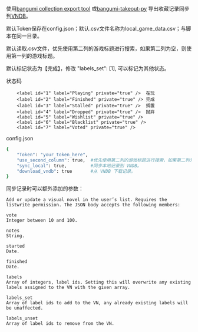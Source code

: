 

使用[bangumi collection export tool](https://greasyfork.org/zh-CN/scripts/408988-bangumi-collection-export-tool/feedback) 或[bangumi-takeout-py](https://github.com/jerrylususu/bangumi-takeout-py) 导出收藏记录同步到[VNDB](https://vndb.org/)。

默认Token保存在config.json；默认.csv文件名称为local_game_data.csv；与脚本在同一目录。

默认读取.csv文件，优先使用第二列的游戏标题进行搜索，如果第二列为空，则使用第一列的游戏标题。

默认标记状态为【完成】，修改 "labels_set": [1], 可以标记为其他状态。

状态码
```
    <label id="1" label="Playing" private="true" />  在玩
    <label id="2" label="Finished" private="true" /> 完成
    <label id="3" label="Stalled" private="true" />  搁置
    <label id="4" label="Dropped" private="true" />  抛弃
    <label id="5" label="Wishlist" private="true" /> 
    <label id="6" label="Blacklist" private="true" />
    <label id="7" label="Voted" private="true" />
```

config.json
```sh
{
    "Token": "your_token_here",  
    "use_second_column": true,  #优先使用第二列的游戏标题进行搜索，如果第二列为空，则使用第一列的游戏标题。
    "sync_local": true,         #同步本地记录到 VNDB。
    "download_vndb": true       #从 VNDB 下载记录。
}
```


同步记录时可以额外添加的参数：

```
Add or update a visual novel in the user’s list. Requires the listwrite permission. The JSON body accepts the following members:

vote
Integer between 10 and 100.

notes
String.

started
Date.

finished
Date.

labels
Array of integers, label ids. Setting this will overwrite any existing labels assigned to the VN with the given array.

labels_set
Array of label ids to add to the VN, any already existing labels will be unaffected.

labels_unset
Array of label ids to remove from the VN.
```
